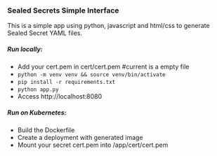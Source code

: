### Sealed Secrets Simple Interface

This is a simple app using python, javascript and html/css to generate Sealed Secret YAML files.

##### Run locally:
- Add your cert.pem in cert/cert.pem #current is a empty file
- `python -m venv venv && source venv/bin/activate`
- `pip install -r requirements.txt`
- `python app.py`
- Access http://localhost:8080


##### Run on Kubernetes:
- Build the Dockerfile
- Create a deployment with generated image
- Mount your secret cert.pem into /app/cert/cert.pem